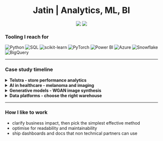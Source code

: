 <h1 align="center">Jatin | Analytics, ML, BI</h1>

<p align="center">
  <a href="http://linkedin.com/in/jatin-j-b9205815b" title="LinkedIn"><img src="https://img.shields.io/badge/LinkedIn-0A66C2?style=flat-square&logo=linkedin&logoColor=white"/></a>
  <a href="mailto:jatinjassi930@gmail.com" title="Email"><img src="https://img.shields.io/badge/Email-D14836?style=flat-square&logo=gmail&logoColor=white"/></a>
</p>

### Tooling I reach for
<p>
  <img alt="Python" src="https://img.shields.io/badge/Python-14354C?style=flat-square&logo=python&logoColor=FFE873"/>
  <img alt="SQL" src="https://img.shields.io/badge/SQL-2F4858?style=flat-square&logo=postgresql&logoColor=white"/>
  <img alt="scikit-learn" src="https://img.shields.io/badge/scikit--learn-F7931E?style=flat-square&logo=scikitlearn&logoColor=white"/>
  <img alt="PyTorch" src="https://img.shields.io/badge/PyTorch-EE4C2C?style=flat-square&logo=pytorch&logoColor=white"/>
  <img alt="Power BI" src="https://img.shields.io/badge/Power%20BI-F2C811?style=flat-square&logo=powerbi&logoColor=black"/>
  <img alt="Azure" src="https://img.shields.io/badge/Azure-0072C6?style=flat-square&logo=microsoftazure&logoColor=white"/>
  <img alt="Snowflake" src="https://img.shields.io/badge/Snowflake-29B5E8?style=flat-square&logo=snowflake&logoColor=white"/>
  <img alt="BigQuery" src="https://img.shields.io/badge/BigQuery-4285F4?style=flat-square&logo=googlebigquery&logoColor=white"/>
</p>

---

### Case study timeline
<details>
  <summary><strong>Telstra - store performance analytics</strong></summary>
  <br>
  Power BI + Excel performance tracker with live KPIs and cohorts. Partnered with managers for actioned insights.
</details>

<details>
  <summary><strong>AI in healthcare - melanoma and imaging</strong></summary>
  <br>
  Clinical image classification with interpretability and dimensionality reduction for high dimensional data.  
  ▶ <a href="https://github.com/528465j/AIHI/blob/main/Dermoscopic-Image-Classification-of-Melanoma.ipynb">melanoma notebook</a>  
  ▶ <a href="https://github.com/528465j/AIHI/blob/main/Sparse-Random-Projection.ipynb">SRP notebook</a>
</details>

<details>
  <summary><strong>Generative models - WGAN image synthesis</strong></summary>
  <br>
  Training stability tweaks and efficient compute usage on constrained resources.  
  ▶ <a href="https://github.com/528465j/AIHI/blob/main/Image-Generation-with-WGAN-D1.ipynb">WGAN notebook</a>
</details>

<details>
  <summary><strong>Data platforms - choose the right warehouse</strong></summary>
  <br>
  Comparative evaluation across Snowflake, Azure Synapse, and Redshift for analytics and ML workflows.  
  ▶ <a href="https://drive.google.com/file/d/1QJpQT0IysxDjlVBvz0Uw1huy4T1wxCP-/view?usp=sharing">decision report</a>
</details>

---

### How I like to work
- clarify business impact, then pick the simplest effective method
- optimise for readability and maintainability
- ship dashboards and docs that non technical partners can use
